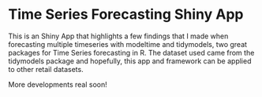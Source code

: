 # Time Series Forecasting Shiny App

This is an Shiny App that highlights a few findings that I made when forecasting multiple timeseries with modeltime and tidymodels, two great packages for Time Series forecasting in R. The dataset used came from the tidymodels package and hopefully, this app and framework can be applied to other retail datasets.  

More developments real soon!
